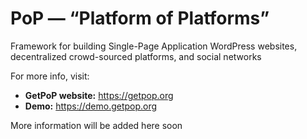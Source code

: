 # PoP — “Platform of Platforms”
Framework for building Single-Page Application WordPress websites, decentralized crowd-sourced platforms, and social networks

For more info, visit:

- **GetPoP website:** https://getpop.org
- **Demo:** https://demo.getpop.org

More information will be added here soon
